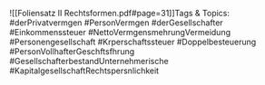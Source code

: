 
![[Foliensatz II Rechtsformen.pdf#page=31]]Tags & Topics:
   #derPrivatvermgen
   #PersonVermgen
   #derGesellschafter
   #Einkommenssteuer
   #NettoVermgensmehrungVermeidung
   #Personengesellschaft
   #Krperschaftssteuer
   #Doppelbesteuerung
   #PersonVollhafterGeschftsfhrung
   #GesellschafterbestandUnternehmerische
   #KapitalgesellschaftRechtspersnlichkeit